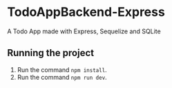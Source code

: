 # TodoAppBackend-Express

A Todo App made with Express, Sequelize and SQLite

## Running the project

1. Run the command `npm install`.
2. Run the command `npm run dev`.
